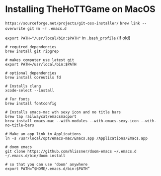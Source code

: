 Installing TheHoTTGame on MacOS
===============================


`https://sourceforge.net/projects/git-osx-installer/`
`brew link --overwrite git`
`rm -r .emacs.d`

`export PATH="/usr/local/bin:$PATH"`
in `.bash_profile` (if old)

```
# required dependencies
brew install git ripgrep

# makes computer use latest git
export PATH=/usr/local/bin:$PATH

# optional dependencies
brew install coreutils fd

# Installs clang
xcode-select --install

# For fonts
brew install fontconfig

# Installs emacs-mac wth sexy icon and no title bars
brew tap railwaycat/emacsmacport
brew install emacs-mac --with-modules --with-emacs-sexy-icon --with-no-title-bars

# Make an app link in Applications
ln -s /usr/local/opt/emacs-mac/Emacs.app /Applications/Emacs.app

# doom emacs
git clone https://github.com/hlissner/doom-emacs ~/.emacs.d
~/.emacs.d/bin/doom install

# so that you can use 'doom' anywhere
export PATH=”$HOME/.emacs.d/bin:$PATH”

```
